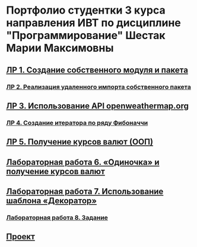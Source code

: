 # Портфолио студентки 3 курса направления ИВТ по дисциплине "Программирование" Шестак Марии Максимовны 

## [ЛР 1. Создание собственного модуля и пакета](https://replit.com/@mshestak2016/prog5lr1)
### [ЛР 2. Реализация удаленного импорта собственного пакета]()
## [ЛР 3. Использование API openweathermap.org](https://replit.com/@mshestak2016/prog5lr31)
### [ЛР 4. Создание итератора по ряду Фибоначчи](https://replit.com/@mshestak2016/prog5lr41)
## [ЛР 5. Получение курсов валют (ООП)](https://replit.com/@mshestak2016/prog5lr5)
## [Лабораторная работа 6. «Одиночка» и получение курсов валют](https://replit.com/@mshestak2016/prog5lr6#main.py)
## [Лабораторная работа 7. Использование шаблона «Декоратор»](https://replit.com/@mshestak2016/prog5lr71)
### [Лабораторная работа 8. Задание]()

## [Проект](https://drive.google.com/file/d/1s8JQTAOckR7rAbI-SWgQjVPV0X53H24f/view?usp=sharing)
